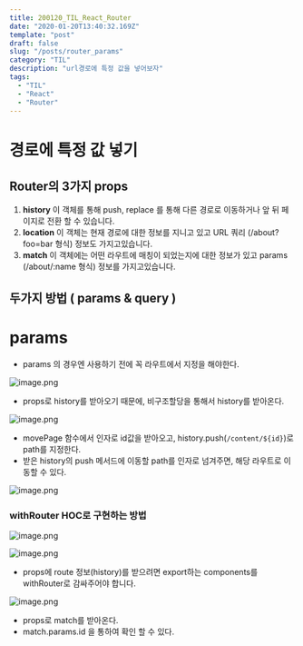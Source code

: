 ```yaml
---
title: 200120_TIL_React_Router
date: "2020-01-20T13:40:32.169Z"
template: "post"
draft: false
slug: "/posts/router_params"
category: "TIL"
description: "url경로에 특정 값을 넣어보자"
tags:
  - "TIL"
  - "React"
  - "Router"
---
```


# 경로에 특정 값 넣기

## Router의 3가지 props

1. **history** 이 객체를 통해 push, replace 를 통해 다른 경로로 이동하거나 앞 뒤 페이지로 전환 할 수 있습니다.
2. **location** 이 객체는 현재 경로에 대한 정보를 지니고 있고 URL 쿼리 (/about?foo=bar 형식) 정보도 가지고있습니다.
3. **match** 이 객체에는 어떤 라우트에 매칭이 되었는지에 대한 정보가 있고 params (/about/:name 형식) 정보를 가지고있습니다.

## 두가지 방법 ( params & query )

# params

- params 의 경우엔 사용하기 전에 꼭 라우트에서 지정을 해야한다.

![image.png](https://images.velog.io/post-images/jotang/f6794b30-3c3c-11ea-a902-c51636c21c22/image.png)

- props로 history를 받아오기 때문에, 비구조할당을 통해서 history를 받아온다.

![image.png](https://images.velog.io/post-images/jotang/a52505c0-3c3d-11ea-aaa0-a3acb80bcd7f/image.png)

- movePage 함수에서 인자로 id값을 받아오고, history.push(`/content/${id}`)로 path를 지정한다.
- 받은 history의 push 메서드에 이동할 path를 인자로 넘겨주면, 해당 라우트로 이동할 수 있다.

![image.png](https://images.velog.io/post-images/jotang/40357be0-3c3d-11ea-b762-b7e0b590fa34/image.png)

### withRouter HOC로 구현하는 방법

![image.png](https://images.velog.io/post-images/jotang/d4cb3420-3c3d-11ea-aaa0-a3acb80bcd7f/image.png)

![image.png](https://images.velog.io/post-images/jotang/e4b573f0-3c3d-11ea-aaa0-a3acb80bcd7f/image.png)

- props에 route 정보(history)를 받으려면 export하는 components를 withRouter로 감싸주어야 합니다.

![image.png](https://images.velog.io/post-images/jotang/b944b510-3c41-11ea-a902-c51636c21c22/image.png)

- props로 match를 받아온다.
- match.params.id 을 통하여 확인 할 수 있다.
